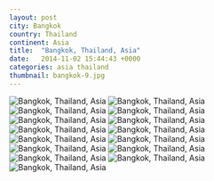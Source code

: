 ```yaml
---
layout: post
city: Bangkok
country: Thailand
continent: Asia
title:  "Bangkok, Thailand, Asia"
date:   2014-11-02 15:44:43 +0000
categories: asia thailand
thumbnail: bangkok-9.jpg
---
```


<div class="img-container">
	<img class="img-responsive" src="{{ site.baseurl }}/img/countries/thailand/bangkok-1.jpg" alt="Bangkok, Thailand, Asia"/>
	<img class="img-responsive" src="{{ site.baseurl }}/img/countries/thailand/bangkok-2.jpg" alt="Bangkok, Thailand, Asia"/>
	<img class="img-responsive" src="{{ site.baseurl }}/img/countries/thailand/bangkok-3.jpg" alt="Bangkok, Thailand, Asia"/>
	<img class="img-responsive" src="{{ site.baseurl }}/img/countries/thailand/bangkok-4.jpg" alt="Bangkok, Thailand, Asia"/>
	<img class="img-responsive" src="{{ site.baseurl }}/img/countries/thailand/bangkok-6.jpg" alt="Bangkok, Thailand, Asia"/>
	<img class="img-responsive" src="{{ site.baseurl }}/img/countries/thailand/bangkok-7.jpg" alt="Bangkok, Thailand, Asia"/>
	<img class="img-responsive" src="{{ site.baseurl }}/img/countries/thailand/bangkok-8.jpg" alt="Bangkok, Thailand, Asia"/>
	<img class="img-responsive" src="{{ site.baseurl }}/img/countries/thailand/bangkok-9.jpg" alt="Bangkok, Thailand, Asia"/>
	<img class="img-responsive" src="{{ site.baseurl }}/img/countries/thailand/bangkok-10.jpg" alt="Bangkok, Thailand, Asia"/>
	<img class="img-responsive" src="{{ site.baseurl }}/img/countries/thailand/bangkok-11.jpg" alt="Bangkok, Thailand, Asia"/>
	<img class="img-responsive" src="{{ site.baseurl }}/img/countries/thailand/bangkok-12.jpg" alt="Bangkok, Thailand, Asia"/>
	<img class="img-responsive" src="{{ site.baseurl }}/img/countries/thailand/bangkok-14.jpg" alt="Bangkok, Thailand, Asia"/>
	<img class="img-responsive" src="{{ site.baseurl }}/img/countries/thailand/bangkok-15.jpg" alt="Bangkok, Thailand, Asia"/>
	<img class="img-responsive" src="{{ site.baseurl }}/img/countries/thailand/bangkok-16.jpg" alt="Bangkok, Thailand, Asia"/>
	<img class="img-responsive" src="{{ site.baseurl }}/img/countries/thailand/bangkok-17.jpg" alt="Bangkok, Thailand, Asia"/>
</div>
